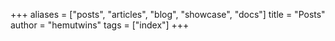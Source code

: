 +++
aliases = ["posts", "articles", "blog", "showcase", "docs"]
title = "Posts"
author = "hemutwins"
tags = ["index"]
+++
